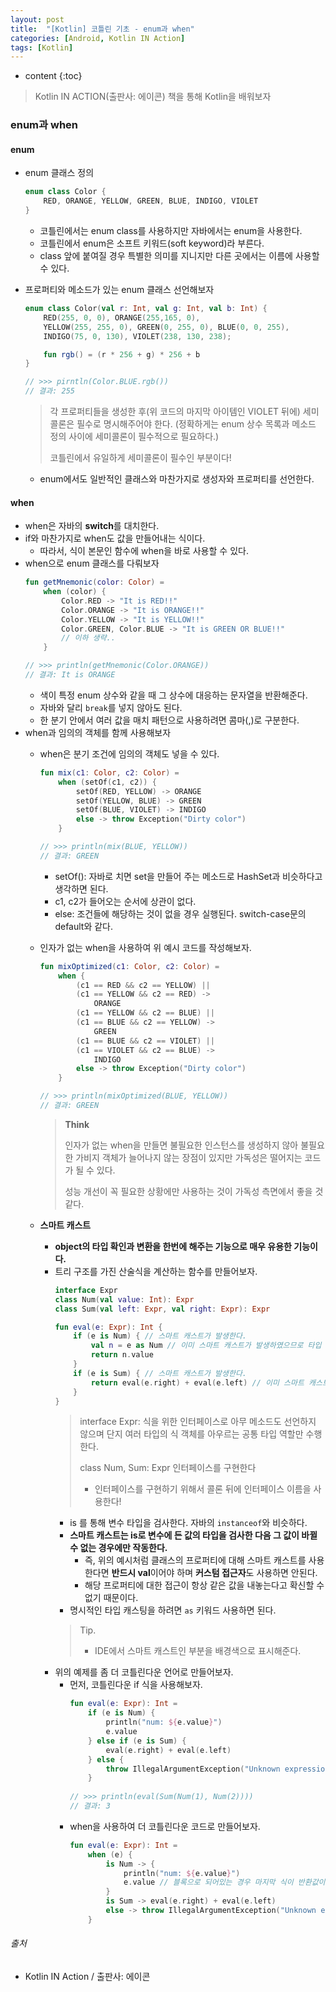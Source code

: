 ```yaml
---
layout: post
title:  "[Kotlin] 코틀린 기초 - enum과 when"
categories: [Android, Kotlin IN Action]
tags: [Kotlin]
---
```


* content
{:toc}

> Kotlin IN ACTION(출판사: 에이콘) 책을 통해 Kotlin을 배워보자

### enum과 when

#### enum
- enum 클래스 정의
    ```kotlin
    enum class Color {
        RED, ORANGE, YELLOW, GREEN, BLUE, INDIGO, VIOLET
    }
    ```
  - 코틀린에서는 enum class를 사용하지만 자바에서는 enum을 사용한다.
  - 코틀린에서 enum은 소프트 키워드(soft keyword)라 부른다.
  - class 앞에 붙여질 경우 특별한 의미를 지니지만 다른 곳에서는 이름에 사용할 수 있다.






- 프로퍼티와 메소드가 있는 enum 클래스 선언해보자
    ```kotlin
    enum class Color(val r: Int, val g: Int, val b: Int) {
        RED(255, 0, 0), ORANGE(255,165, 0), 
        YELLOW(255, 255, 0), GREEN(0, 255, 0), BLUE(0, 0, 255),
        INDIGO(75, 0, 130), VIOLET(238, 130, 238);
  
        fun rgb() = (r * 256 + g) * 256 + b
    }
    
    // >>> pirntln(Color.BLUE.rgb())
    // 결과: 255
    ```
    > 각 프로퍼티들을 생성한 후(위 코드의 마지막 아이템인 VIOLET 뒤에) 세미콜론은 필수로 명시해주어야 한다. (정확하게는 enum 상수 목록과 메소드 정의 사이에 세미콜론이 필수적으로 필요하다.)
    >  
    > 코틀린에서 유일하게 세미콜론이 필수인 부분이다!
    
    - enum에서도 일반적인 클래스와 마찬가지로 생성자와 프로퍼티를 선언한다.

#### when
- when은 자바의 **switch**를 대치한다.
- if와 마찬가지로 when도 값을 만들어내는 식이다.
  - 따라서, 식이 본문인 함수에 when을 바로 사용할 수 있다. 
- when으로 enum 클래스를 다뤄보자
    ```kotlin
    fun getMnemonic(color: Color) =
        when (color) {
            Color.RED -> "It is RED!!"
            Color.ORANGE -> "It is ORANGE!!"
            Color.YELLOW -> "It is YELLOW!!"
            Color.GREEN, Color.BLUE -> "It is GREEN OR BLUE!!"
            // 이하 생략..
        }
    
    // >>> println(getMnemonic(Color.ORANGE))
    // 결과: It is ORANGE   
    ```
    - 색이 특정 enum 상수와 같을 때 그 상수에 대응하는 문자열을 반환해준다.
    - 자바와 달리 `break`를 넣지 않아도 된다.
    - 한 분기 안에서 여러 값을 매치 패턴으로 사용하려면 콤마(,)로 구분한다.
- when과 임의의 객체를 함께 사용해보자
  - when은 분기 조건에 임의의 객체도 넣을 수 있다.
    ```kotlin
    fun mix(c1: Color, c2: Color) =
        when (setOf(c1, c2)) {
            setOf(RED, YELLOW) -> ORANGE
            setOf(YELLOW, BLUE) -> GREEN
            setOf(BLUE, VIOLET) -> INDIGO
            else -> throw Exception("Dirty color")
        }
    
    // >>> println(mix(BLUE, YELLOW))
    // 결과: GREEN
    ```
    - setOf(): 자바로 치면 set을 만들어 주는 메소드로 HashSet과 비슷하다고 생각하면 된다.
    - c1, c2가 들어오는 순서에 상관이 없다.
    - else: 조건들에 해당하는 것이 없을 경우 실행된다. switch-case문의 default와 같다. 

  - 인자가 없는 when을 사용하여 위 예시 코드를 작성해보자.
    ```kotlin
    fun mixOptimized(c1: Color, c2: Color) = 
        when {
            (c1 == RED && c2 == YELLOW) ||
            (c1 == YELLOW && c2 == RED) -> 
                ORANGE
            (c1 == YELLOW && c2 == BLUE) ||
            (c1 == BLUE && c2 == YELLOW) -> 
                GREEN
            (c1 == BLUE && c2 == VIOLET) ||
            (c1 == VIOLET && c2 == BLUE) ->
                INDIGO
            else -> throw Exception("Dirty color")
        }
    
    // >>> println(mixOptimized(BLUE, YELLOW))
    // 결과: GREEN
    ```
      > **Think**
      >
      > 인자가 없는 when을 만들면 불필요한 인스턴스를 생성하지 않아 불필요한 가비지 객체가 늘어나지 않는 장점이 있지만
      가독성은 떨어지는 코드가 될 수 있다.
      >
      > 성능 개선이 꼭 필요한 상황에만 사용하는 것이 가독성 측면에서 좋을 것 같다. 

  - **스마트 캐스트**
    - **object의 타입 확인과 변환을 한번에 해주는 기능으로 매우 유용한 기능이다.**
    - 트리 구조를 가진 산술식을 계산하는 함수를 만들어보자.
        ```kotlin
        interface Expr
        class Num(val value: Int): Expr
        class Sum(val left: Expr, val right: Expr): Expr
        
        fun eval(e: Expr): Int {
            if (e is Num) { // 스마트 캐스트가 발생한다.
                val n = e as Num // 이미 스마트 캐스트가 발생하였으므로 타입 변환을 해줄 필요가 없다. 즉, 불필요한 타입 변환이므로 생략 가능한 라인이다.
                return n.value          
            }
            if (e is Sum) { // 스마트 캐스트가 발생한다.
                return eval(e.right) + eval(e.left) // 이미 스마트 캐스트가 발생하였으므로 e는 Sum type이다. 따라서 Sum의 프로퍼티인 left, right에 바로 접근이 가능하다.
            }
        }
        ```
        > interface Expr: 식을 위한 인터페이스로 아무 메소드도 선언하지 않으며 단지 여러 타입의 식 객체를 아우르는 공통 타입 역할만 수행한다.
        >
        > class Num, Sum: Expr 인터페이스를 구현한다
        >
        >  - 인터페이스를 구현하기 위해서 콜론 뒤에 인터페이스 이름을 사용한다!
        - is 를 통해 변수 타입을 검사한다. 자바의 `instanceof`와 비슷하다.
        - **스마트 캐스트는 is로 변수에 든 값의 타입을 검사한 다음 그 값이 바뀔 수 없는 경우에만 작동한다.**
          - 즉, 위의 예시처럼 클래스의 프로퍼티에 대해 스마트 캐스트를 사용한다면 **반드시 val**이어야 하며 **커스텀 접근자**도 사용하면 안된다.
          - 해당 프로퍼티에 대한 접근이 항상 같은 값을 내놓는다고 확신할 수 없기 때문이다.
        - 명시적인 타입 캐스팅을 하려면 `as` 키워드 사용하면 된다.
        > Tip.
        > - IDE에서 스마트 캐스트인 부분을 배경색으로 표시해준다.
    - 위의 예제를 좀 더 코틀린다운 언어로 만들어보자.
        - 먼저, 코틀린다운 if 식을 사용해보자.
            ```kotlin
            fun eval(e: Expr): Int =
                if (e is Num) {
                    println("num: ${e.value}")
                    e.value
                } else if (e is Sum) {
                    eval(e.right) + eval(e.left)
                } else {
                    throw IllegalArgumentException("Unknown expression")
                }
             
            // >>> println(eval(Sum(Num(1), Num(2))))
            // 결과: 3
            ```
        - when을 사용하여 더 코틀린다운 코드로 만들어보자.
            ```kotlin
            fun eval(e: Expr): Int = 
                when (e) {
                    is Num -> {
                        println("num: ${e.value}")
                        e.value // 블록으로 되어있는 경우 마지막 식이 반환값이 된다.
                    }
                    is Sum -> eval(e.right) + eval(e.left)
                    else -> throw IllegalArgumentException("Unknown expression")
                }
            ```

###### 출처

- Kotlin IN Action / 출판사: 에이콘